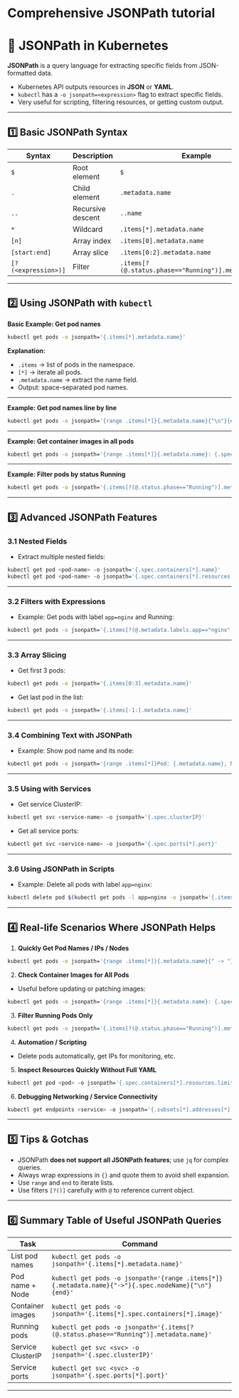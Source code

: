 # Comprehensive JSONPath tutorial

# **🔹 JSONPath in Kubernetes**

**JSONPath** is a query language for extracting specific fields from JSON-formatted data.

* Kubernetes API outputs resources in **JSON** or **YAML**.
* `kubectl` has a `-o jsonpath=<expression>` flag to extract specific fields.
* Very useful for scripting, filtering resources, or getting custom output.

---

## **1️⃣ Basic JSONPath Syntax**

| Syntax              | Description       | Example                                              |
| ------------------- | ----------------- | ---------------------------------------------------- |
| `$`                 | Root element      | `$`                                                  |
| `.`                 | Child element     | `.metadata.name`                                     |
| `..`                | Recursive descent | `..name`                                             |
| `*`                 | Wildcard          | `.items[*].metadata.name`                            |
| `[n]`               | Array index       | `.items[0].metadata.name`                            |
| `[start:end]`       | Array slice       | `.items[0:2].metadata.name`                          |
| `[?(<expression>)]` | Filter            | `.items[?(@.status.phase=="Running")].metadata.name` |

---

## **2️⃣ Using JSONPath with `kubectl`**

**Basic Example: Get pod names**

```bash
kubectl get pods -o jsonpath='{.items[*].metadata.name}'
```

**Explanation:**

* `.items` → list of pods in the namespace.
* `[*]` → iterate all pods.
* `.metadata.name` → extract the name field.
* Output: space-separated pod names.

---

**Example: Get pod names line by line**

```bash
kubectl get pods -o jsonpath='{range .items[*]}{.metadata.name}{"\n"}{end}'
```

---

**Example: Get container images in all pods**

```bash
kubectl get pods -o jsonpath='{range .items[*]}{.metadata.name}: {.spec.containers[*].image}{"\n"}{end}'
```

---

**Example: Filter pods by status Running**

```bash
kubectl get pods -o jsonpath='{.items[?(@.status.phase=="Running")].metadata.name}'
```

---

## **3️⃣ Advanced JSONPath Features**

### **3.1 Nested Fields**

* Extract multiple nested fields:

```bash
kubectl get pod <pod-name> -o jsonpath='{.spec.containers[*].name}'
kubectl get pod <pod-name> -o jsonpath='{.spec.containers[*].resources.limits.cpu}'
```

---

### **3.2 Filters with Expressions**

* Example: Get pods with label `app=nginx` and Running:

```bash
kubectl get pods -o jsonpath='{.items[?(@.metadata.labels.app=="nginx" && @.status.phase=="Running")].metadata.name}'
```

---

### **3.3 Array Slicing**

* Get first 3 pods:

```bash
kubectl get pods -o jsonpath='{.items[0:3].metadata.name}'
```

* Get last pod in the list:

```bash
kubectl get pods -o jsonpath='{.items[-1:].metadata.name}'
```

---

### **3.4 Combining Text with JSONPath**

* Example: Show pod name and its node:

```bash
kubectl get pods -o jsonpath='{range .items[*]}Pod: {.metadata.name}, Node: {.spec.nodeName}{"\n"}{end}'
```

---

### **3.5 Using with Services**

* Get service ClusterIP:

```bash
kubectl get svc <service-name> -o jsonpath='{.spec.clusterIP}'
```

* Get all service ports:

```bash
kubectl get svc <service-name> -o jsonpath='{.spec.ports[*].port}'
```

---

### **3.6 Using JSONPath in Scripts**

* Example: Delete all pods with label `app=nginx`:

```bash
kubectl delete pod $(kubectl get pods -l app=nginx -o jsonpath='{.items[*].metadata.name}')
```

---

## **4️⃣ Real-life Scenarios Where JSONPath Helps**

1. **Quickly Get Pod Names / IPs / Nodes**

```bash
kubectl get pods -o jsonpath='{range .items[*]}{.metadata.name}{" -> "}{.status.podIP}{"\n"}{end}'
```

2. **Check Container Images for All Pods**

* Useful before updating or patching images:

```bash
kubectl get pods -o jsonpath='{range .items[*]}{.metadata.name}: {.spec.containers[*].image}{"\n"}{end}'
```

3. **Filter Running Pods Only**

```bash
kubectl get pods -o jsonpath='{.items[?(@.status.phase=="Running")].metadata.name}'
```

4. **Automation / Scripting**

* Delete pods automatically, get IPs for monitoring, etc.

5. **Inspect Resources Quickly Without Full YAML**

```bash
kubectl get pod <pod> -o jsonpath='{.spec.containers[*].resources.limits.cpu}'
```

6. **Debugging Networking / Service Connectivity**

```bash
kubectl get endpoints <service> -o jsonpath='{.subsets[*].addresses[*].ip}'
```

---

## **5️⃣ Tips & Gotchas**

* JSONPath **does not support all JSONPath features**; use `jq` for complex queries.
* Always wrap expressions in `{}` and quote them to avoid shell expansion.
* Use `range` and `end` to iterate lists.
* Use filters `[?()]` carefully with `@` to reference current object.

---

## **6️⃣ Summary Table of Useful JSONPath Queries**

| Task              | Command                                                                                             |
| ----------------- | --------------------------------------------------------------------------------------------------- |
| List pod names    | `kubectl get pods -o jsonpath='{.items[*].metadata.name}'`                                          |
| Pod name + Node   | `kubectl get pods -o jsonpath='{range .items[*]}{.metadata.name}{"->"}{.spec.nodeName}{"\n"}{end}'` |
| Container images  | `kubectl get pods -o jsonpath='{.items[*].spec.containers[*].image}'`                               |
| Running pods      | `kubectl get pods -o jsonpath='{.items[?(@.status.phase=="Running")].metadata.name}'`               |
| Service ClusterIP | `kubectl get svc <svc> -o jsonpath='{.spec.clusterIP}'`                                             |
| Service ports     | `kubectl get svc <svc> -o jsonpath='{.spec.ports[*].port}'`                                         |

---

